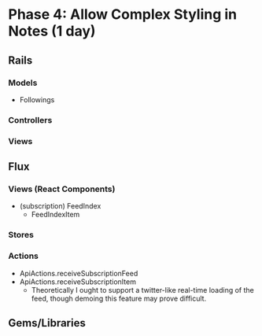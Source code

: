 # Phase 4: Allow Complex Styling in Notes (1 day)

## Rails
### Models
* Followings

### Controllers

### Views

## Flux
### Views (React Components)
* (subscription) FeedIndex
  - FeedIndexItem

### Stores

### Actions
* ApiActions.receiveSubscriptionFeed
* ApiActions.receiveSubscriptionItem
  - Theoretically I ought to support a twitter-like real-time loading of the feed, though demoing this feature may prove difficult.

## Gems/Libraries
